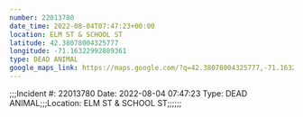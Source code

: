 ```yaml
---
number: 22013780
date_time: 2022-08-04T07:47:23+00:00
location: ELM ST & SCHOOL ST
latitude: 42.38078004325777
longitude: -71.16322992889361
type: DEAD ANIMAL
google_maps_link: https://maps.google.com/?q=42.38078004325777,-71.16322992889361
---
```


;;;Incident #: 22013780  Date: 2022-08-04 07:47:23   Type: DEAD ANIMAL;;;Location: ELM ST & SCHOOL ST;;;;;;

